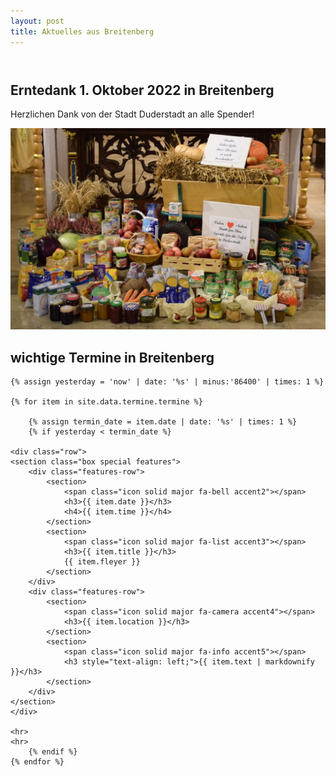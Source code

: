 ```yaml
---
layout: post
title: Aktuelles aus Breitenberg
---
```



<section id="main" class="container">

<section class="box special">
    <header class="major">
    </header>
    <h2>Erntedank 1. Oktober 2022 in Breitenberg</h2>
    <p>Herzlichen Dank von der Stadt Duderstadt an alle Spender!</p>
    <span class="image featured"><img src="images/erntedank2022.jpg" alt="" /></span>
</section>

<section class="box special">
    <h2>wichtige Termine in Breitenberg</h2>
</section>

<!-- awesome font icons look at https://github.com/FortAwesome/Font-Awesome/tree/master/svgs/solid -->




    {% assign yesterday = 'now' | date: '%s' | minus:'86400' | times: 1 %}

    {% for item in site.data.termine.termine %}

        {% assign termin_date = item.date | date: '%s' | times: 1 %}
        {% if yesterday < termin_date %}

    <div class="row">
    <section class="box special features">
        <div class="features-row">
            <section>
                <span class="icon solid major fa-bell accent2"></span>
                <h3>{{ item.date }}</h3>
                <h4>{{ item.time }}</h4>
            </section>
            <section>
                <span class="icon solid major fa-list accent3"></span>
                <h3>{{ item.title }}</h3>
                {{ item.fleyer }}
            </section>
        </div>
        <div class="features-row">
            <section>
                <span class="icon solid major fa-camera accent4"></span>
                <h3>{{ item.location }}</h3>
            </section>
            <section>
                <span class="icon solid major fa-info accent5"></span>
                <h3 style="text-align: left;">{{ item.text | markdownify }}</h3>
            </section>
        </div>
    </section>
    </div>

    <hr>
    <hr>
        {% endif %}
    {% endfor %}

</section>
